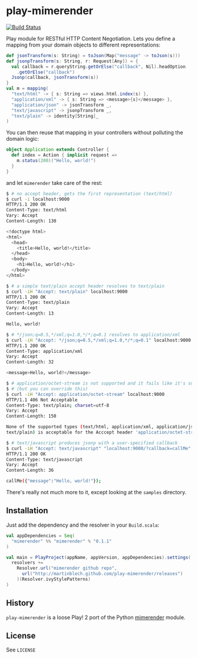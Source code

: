 play-mimerender
===============

[![Build Status](https://secure.travis-ci.org/martinblech/play-mimerender.png)](http://travis-ci.org/martinblech/play-mimerender)

Play module for RESTful HTTP Content Negotiation. Lets you define a mapping from
your domain objects to different representations:

```scala
def jsonTransform(s: String) = toJson(Map("message" -> toJson(s)))
def jsonpTransform(s: String, r: Request[Any]) = {
  val callback = r.queryString.getOrElse("callback", Nil).headOption
    .getOrElse("callback")
  Jsonp(callback, jsonTransform(s))
}
val m = mapping(
  "text/html" -> { s: String => views.html.index(s) },
  "application/xml" -> { s: String => <message>{s}</message> },
  "application/json" -> jsonTransform _,
  "text/javascript" -> jsonpTransform _,
  "text/plain" -> identity[String]_
)
```

You can then reuse that mapping in your controllers without polluting the domain
logic:

```scala
object Application extends Controller {
  def index = Action { implicit request =>
    m.status(200)("Hello, world!")
  }
}
```

and let `mimerender` take care of the rest:

```sh
$ # no accept header, gets the first representation (text/html)
$ curl -i localhost:9000
HTTP/1.1 200 OK
Content-Type: text/html
Vary: Accept
Content-Length: 130

<!doctype html>
<html>
  <head>
    <title>Hello, world!</title>
  </head>
  <body>
    <h1>Hello, world!</h1>
  </body>
</html>

$ # a simple text/plain accept header resolves to text/plain
$ curl -iH "Accept: text/plain" localhost:9000
HTTP/1.1 200 OK
Content-Type: text/plain
Vary: Accept
Content-Length: 13

Hello, world!

$ # */json;q=0.5,*/xml;q=1.0,*/*;q=0.1 resolves to application/xml
$ curl -iH "Accept: */json;q=0.5,*/xml;q=1.0,*/*;q=0.1" localhost:9000
HTTP/1.1 200 OK
Content-Type: application/xml
Vary: Accept
Content-Length: 32

<message>Hello, world!</message>

$ # application/octet-stream is not supported and it fails like it's supposed to
$ # (but you can override this)
$ curl -iH "Accept: application/octet-stream" localhost:9000
HTTP/1.1 406 Not Acceptable
Content-Type: text/plain; charset=utf-8
Vary: Accept
Content-Length: 150

None of the supported types (text/html, application/xml, application/json,
text/plain) is acceptable for the Acccept header 'application/octet-stream'

$ # text/javascript produces jsonp with a user-specified callback
$ curl -iH "Accept: text/javascript" "localhost:9000/?callback=callMe"
HTTP/1.1 200 OK
Content-Type: text/javascript
Vary: Accept
Content-Length: 36

callMe({"message":"Hello, world!"});
```

There's really not much more to it, except looking at the `samples` directory.

Installation
------------

Just add the dependency and the resolver in your `Build.scala`:

```scala
val appDependencies = Seq(
  "mimerender" %% "mimerender" % "0.1.1"
)

val main = PlayProject(appName, appVersion, appDependencies).settings(
  resolvers +=
    Resolver.url("mimerender github repo",
      url("http://martinblech.github.com/play-mimerender/releases")
    )(Resolver.ivyStylePatterns)
)
```

History
-------

`play-mimerender` is a loose Play! 2 port of the Python
[mimerender](http://github.com/martinblech/play-mimerender) module.

License
-------

See `LICENSE`
